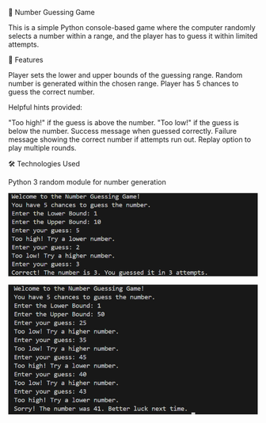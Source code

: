 
🎯 Number Guessing Game

This is a simple Python console-based game where the computer randomly selects a number within a range, and the player has to guess it within limited attempts.

🚀 Features

Player sets the lower and upper bounds of the guessing range.
Random number is generated within the chosen range.
Player has 5 chances to guess the correct number.

Helpful hints provided:

"Too high!" if the guess is above the number.
"Too low!" if the guess is below the number.
Success message when guessed correctly.
Failure message showing the correct number if attempts run out.
Replay option to play multiple rounds.

🛠️ Technologies Used

Python 3
random module for number generation


![alt text](image.png)


![alt text](image-1.png)